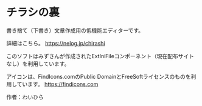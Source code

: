 チラシの裏
===================================

書き捨て（下書き）文章作成用の低機能エディターです。

詳細はこちら。
https://nelog.jp/chirashi

このソフトはみずさんが作成されたExtIniFileコンポーネント（現在配布サイトなし）を利用しています。

アイコンは、FindIcons.comのPublic DomainとFreeSoftライセンスのものを利用しています。
https://findicons.com


作者：わいひら